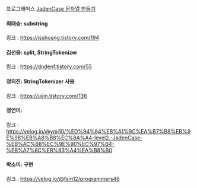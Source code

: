 프로그래머스 [JadenCase 문자열 만들기](https://school.programmers.co.kr/learn/courses/30/lessons/12951)<br>

#### 최태승: substring
링크 : https://isshosng.tistory.com/194

#### 김선웅: split, StringTokenizer
링크 : https://dndenf.tistory.com/55

#### 정의진: StringTokenizer 사용
링크 : https://uijin.tistory.com/136

#### 정연미: 
링크 : https://velog.io/@ymj10/%ED%94%84%EB%A1%9C%EA%B7%B8%EB%9E%98%EB%A8%B8%EC%8A%A4-level2.-JadenCase-%EB%AC%B8%EC%9E%90%EC%97%B4-%EB%A7%8C%EB%93%A4%EA%B8%B0

#### 박소미: 구현
링크 : https://velog.io/@fsm12/programmers48
